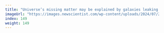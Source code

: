 ```yaml
---
title: "Universe’s missing matter may be explained by galaxies leaking gas"
imageUrl: "https://images.newscientist.com/wp-content/uploads/2024/07/23095940/SEI_213825644.jpg?width=788"
index: 149
weight: 149
---
```

